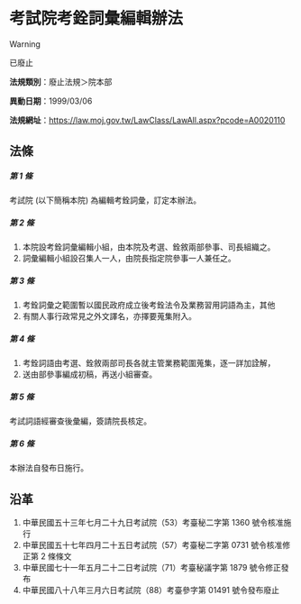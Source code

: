 # 考試院考銓詞彙編輯辦法


> [!WARNING]
> 已廢止


**法規類別**：廢止法規＞院本部

**異動日期**：1999/03/06  

**法規網址**：https://law.moj.gov.tw/LawClass/LawAll.aspx?pcode=A0020110



## 法條
##### 第 1 條
考試院 (以下簡稱本院) 為編輯考銓詞彙，訂定本辦法。

##### 第 2 條
1. 本院設考銓詞彙編輯小組，由本院及考選、銓敘兩部參事、司長組織之。
1. 詞彙編輯小組設召集人一人，由院長指定院參事一人兼任之。

##### 第 3 條
1. 考銓詞彙之範圍暫以國民政府成立後考銓法令及業務習用詞語為主，其他
1. 有關人事行政常見之外文譯名，亦擇要蒐集附入。

##### 第 4 條
1. 考銓詞語由考選、銓敘兩部司長各就主管業務範圍蒐集，逐一詳加詮解，
1. 送由部參事編成初稿，再送小組審查。

##### 第 5 條
考試詞語經審查後彙編，簽請院長核定。

##### 第 6 條
本辦法自發布日施行。

## 沿革
1. 中華民國五十三年七月二十九日考試院（53）考臺秘二字第 1360 號令核准施行
1. 中華民國五十七年四月二十五日考試院（57）考臺秘二字第 0731 號令核准修正第 2  條條文
1. 中華民國七十一年五月二十二日考試院（71）考臺秘議字第 1879 號令修正發布
1. 中華民國八十八年三月六日考試院（88）考臺參字第 01491  號令發布廢止
